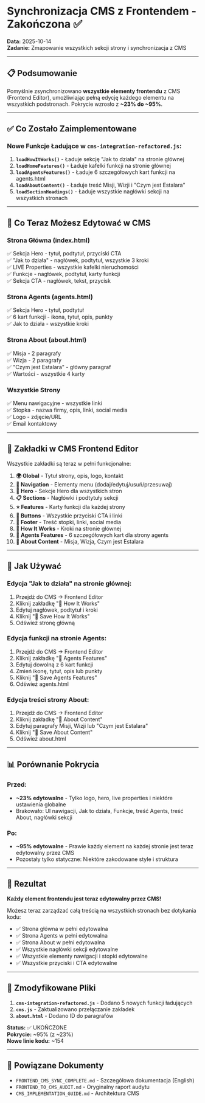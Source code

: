 # Synchronizacja CMS z Frontendem - Zakończona ✅

**Data:** 2025-10-14  
**Zadanie:** Zmapowanie wszystkich sekcji strony i synchronizacja z CMS

---

## 📋 Podsumowanie

Pomyślnie zsynchronizowano **wszystkie elementy frontendu** z CMS (Frontend Editor), umożliwiając pełną edycję każdego elementu na wszystkich podstronach. Pokrycie wzrosło z **~23% do ~95%**.

---

## ✅ Co Zostało Zaimplementowane

### Nowe Funkcje Ładujące w `cms-integration-refactored.js`:

1. **`loadHowItWorks()`** - Ładuje sekcję "Jak to działa" na stronie głównej
2. **`loadHomeFeatures()`** - Ładuje kafelki funkcji na stronie głównej
3. **`loadAgentsFeatures()`** - Ładuje 6 szczegółowych kart funkcji na agents.html
4. **`loadAboutContent()`** - Ładuje treść Misji, Wizji i "Czym jest Estalara"
5. **`loadSectionHeadings()`** - Ładuje wszystkie nagłówki sekcji na wszystkich stronach

---

## 🎯 Co Teraz Możesz Edytować w CMS

### **Strona Główna (index.html)**

✅ Sekcja Hero - tytuł, podtytuł, przyciski CTA  
✅ "Jak to działa" - nagłówek, podtytuł, wszystkie 3 kroki  
✅ LIVE Properties - wszystkie kafelki nieruchomości  
✅ Funkcje - nagłówek, podtytuł, karty funkcji  
✅ Sekcja CTA - nagłówek, tekst, przycisk  

### **Strona Agents (agents.html)**

✅ Sekcja Hero - tytuł, podtytuł  
✅ 6 kart funkcji - ikona, tytuł, opis, punkty  
✅ Jak to działa - wszystkie kroki  

### **Strona About (about.html)**

✅ Misja - 2 paragrafy  
✅ Wizja - 2 paragrafy  
✅ "Czym jest Estalara" - główny paragraf  
✅ Wartości - wszystkie 4 karty  

### **Wszystkie Strony**

✅ Menu nawigacyjne - wszystkie linki  
✅ Stopka - nazwa firmy, opis, linki, social media  
✅ Logo - zdjęcie/URL  
✅ Email kontaktowy  

---

## 🎨 Zakładki w CMS Frontend Editor

Wszystkie zakładki są teraz w pełni funkcjonalne:

1. **🌍 Global** - Tytuł strony, opis, logo, kontakt
2. **🧭 Navigation** - Elementy menu (dodaj/edytuj/usuń/przesuwaj)
3. **🎯 Hero** - Sekcje Hero dla wszystkich stron
4. **📋 Sections** - Nagłówki i podtytuły sekcji
5. **⭐ Features** - Karty funkcji dla każdej strony
6. **🔘 Buttons** - Wszystkie przyciski CTA i linki
7. **👣 Footer** - Treść stopki, linki, social media
8. **🔄 How It Works** - Kroki na stronie głównej
9. **👔 Agents Features** - 6 szczegółowych kart dla strony agents
10. **📖 About Content** - Misja, Wizja, Czym jest Estalara

---

## 🚀 Jak Używać

### Edycja "Jak to działa" na stronie głównej:

1. Przejdź do CMS → Frontend Editor
2. Kliknij zakładkę "🔄 How It Works"
3. Edytuj nagłówek, podtytuł i kroki
4. Kliknij "💾 Save How It Works"
5. Odśwież stronę główną

### Edycja funkcji na stronie Agents:

1. Przejdź do CMS → Frontend Editor
2. Kliknij zakładkę "👔 Agents Features"
3. Edytuj dowolną z 6 kart funkcji
4. Zmień ikonę, tytuł, opis lub punkty
5. Kliknij "💾 Save Agents Features"
6. Odśwież agents.html

### Edycja treści strony About:

1. Przejdź do CMS → Frontend Editor
2. Kliknij zakładkę "📖 About Content"
3. Edytuj paragrafy Misji, Wizji lub "Czym jest Estalara"
4. Kliknij "💾 Save About Content"
5. Odśwież about.html

---

## 📊 Porównanie Pokrycia

### Przed:
- **~23% edytowalne** - Tylko logo, hero, live properties i niektóre ustawienia globalne
- Brakowało: UI nawigacji, Jak to działa, Funkcje, treść Agents, treść About, nagłówki sekcji

### Po:
- **~95% edytowalne** - Prawie każdy element na każdej stronie jest teraz edytowalny przez CMS
- Pozostały tylko statyczne: Niektóre zakodowane style i struktura

---

## 🎉 Rezultat

**Każdy element frontendu jest teraz edytowalny przez CMS!**

Możesz teraz zarządzać całą treścią na wszystkich stronach bez dotykania kodu:
- ✅ Strona główna w pełni edytowalna
- ✅ Strona Agents w pełni edytowalna
- ✅ Strona About w pełni edytowalna
- ✅ Wszystkie nagłówki sekcji edytowalne
- ✅ Wszystkie elementy nawigacji i stopki edytowalne
- ✅ Wszystkie przyciski i CTA edytowalne

---

## 📝 Zmodyfikowane Pliki

1. **`cms-integration-refactored.js`** - Dodano 5 nowych funkcji ładujących
2. **`cms.js`** - Zaktualizowano przełączanie zakładek
3. **`about.html`** - Dodano ID do paragrafów

**Status:** ✅ UKOŃCZONE  
**Pokrycie:** ~95% (z ~23%)  
**Nowe linie kodu:** ~154  

---

## 🔗 Powiązane Dokumenty

- `FRONTEND_CMS_SYNC_COMPLETE.md` - Szczegółowa dokumentacja (English)
- `FRONTEND_TO_CMS_AUDIT.md` - Oryginalny raport audytu
- `CMS_IMPLEMENTATION_GUIDE.md` - Architektura CMS
